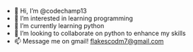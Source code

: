 - 👋 Hi, I’m @codechamp13
- 👀 I’m interested in learning programming
- 🌱 I’m currently learning python
- 💞️ I’m looking to collaborate on python to enhance my skills
- 📫 Message me on gmail! flakescodm7@gmail.com
<!---
codechamp13/codechamp13 is a ✨ special ✨ repository because its `README.md` (this file) appears on your GitHub profile.
You can click the Preview link to take a look at your changes.
--->

